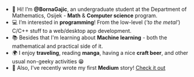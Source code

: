 - 👋 Hi! I’m **@BornaGajic**, an undergraduate student at the Department of Mathematics, Osijek - **Math** & **Computer science** program.
- :computer: I’m interested in **programming**! From the low-level (_'to the metal'_) C/C++ stuff to a web/desktop app development.
- :books: Besides that I'm learning about **Machine learning** - both the mathematical and practical side of it.
- :earth_africa: I enjoy **traveling**, reading **manga**, having a nice **craft beer**, and other usual non-geeky activities :grin:
- 📝 Also, I've recently wrote my first **Medium** story! [Check it out](https://bornagajic.medium.com/persist-your-complex-map-object-with-mobx-persist-store-8530deb017aa)
